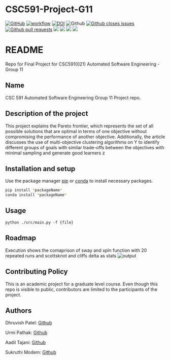 # CSC591-Project-G11

[![GitHub](https://img.shields.io/github/license/aadiltajani/CSC591-Project-G11)](https://github.com/aadiltajani/CSC591-Project-G11/blob/main/LICENSE.md)
[![workflow](https://github.com/aadiltajani/CSC591-Project-G11/actions/workflows/main.yml/badge.svg)](https://github.com/aadiltajani/CSC591-Project-G11/actions)
[![DOI](https://zenodo.org/badge/590560484.svg)](https://zenodo.org/badge/latestdoi/590560484)
![Github](https://img.shields.io/badge/language-python-red.svg)
[![Github closes issues](https://img.shields.io/github/issues-closed-raw/aadiltajani/CSC591-Project-G11)](https://github.com/aadiltajani/CSC591-Project-G11/issues?q=is%3Aissue+is%3Aclosed)
[![Github pull requests](https://img.shields.io/github/issues-pr/aadiltajani/CSC591-Project-G11)](https://github.com/aadiltajani/CSC591-Project-G11/pulls)
![](https://img.shields.io/badge/OS-Linux-Python_informational?style=flat&logo=<LOGO_NAME>&logoColor=white&color=0000FF)
[![](https://img.shields.io/badge/Code-Python-informational?style=flat&logo=<LOGO_NAME>&logoColor=white&color=FF0000)](https://www.python.org/download/releases/3.0/)
[![](https://img.shields.io/badge/IDE-IntelliJ_IDEA-informational?style=flat&logo=<LOGO_NAME>&logoColor=white&color=FFA500)](https://www.jetbrains.com/idea/)
[![](https://img.shields.io/badge/Shell-Bash-informational?style=flat&logo=<LOGO_NAME>&logoColor=white&color=ffffff)](https://www.gnu.org/software/bash/)
# README
Repo for Final Project for CSC591(021) Automated Software Engineering - Group 11

## Name
CSC 591 Automated Software Engineering Group 11 Project repo.

## Description of the project
This project explains the Pareto frontier, which represents the set of all possible solutions that are optimal in terms of one objective without compromising the performance of another objective. Additionally, the article discusses the use of multi-objective clustering algorithms on Y to identify different groups of goals with similar trade-offs between the objectives with minimal sampling and generate good learners z


## Installation and setup

Use the package manager [pip](https://pip.pypa.io/en/stable/) or [conda](https://docs.conda.io/en/latest/)
to install necessary packages.

```bash
pip install *packageName*
conda install *packageName*
```



## Usage

```
python ./src/main.py -f {file}
```

## Roadmap

Execution shows the comaprison of sway and xpln function with 20 repeated runs and scottsknot and cliffs delta as stats
![output](https://github.com/aadiltajani/CSC591-Project-G11/actions/runs/4761208659/jobs/8462236028)

## Contributing Policy

This is an academic project for a graduate level course. Even though this repo is visible to public, contributors are limited to the participants of the project.

## Authors

Dhruvish Patel: [Github](https://github.com/Dhruvish-Patel)

Urmi Pathak: [Github](https://github.com/urmi6899)

Aadil Tajani: [Github](https://github.com/aadiltajani)

Sukruthi Modem: [Github](https://github.com/sukruthimodem)
